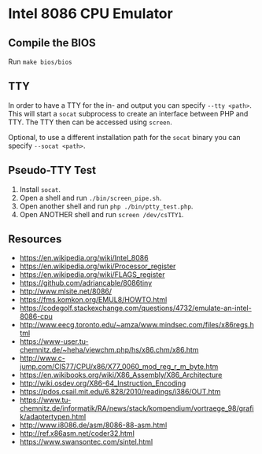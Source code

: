 # Intel 8086 CPU Emulator

## Compile the BIOS

Run `make bios/bios`

## TTY

In order to have a TTY for the in- and output you can specify `--tty <path>`. This will start a `socat` subprocess to create an interface between PHP and TTY. The TTY then can be accessed using `screen`.

Optional, to use a different installation path for the `socat` binary you can specify `--socat <path>`.

## Pseudo-TTY Test

1. Install `socat`.
2. Open a shell and run `./bin/screen_pipe.sh`.
3. Open another shell and run `php ./bin/ptty_test.php`.
4. Open ANOTHER shell and run `screen /dev/csTTY1`.

## Resources

- <https://en.wikipedia.org/wiki/Intel_8086>
- <https://en.wikipedia.org/wiki/Processor_register>
- <https://en.wikipedia.org/wiki/FLAGS_register>
- <https://github.com/adriancable/8086tiny>
- <http://www.mlsite.net/8086/>
- <https://fms.komkon.org/EMUL8/HOWTO.html>
- <https://codegolf.stackexchange.com/questions/4732/emulate-an-intel-8086-cpu>
- <http://www.eecg.toronto.edu/~amza/www.mindsec.com/files/x86regs.html>
- <https://www-user.tu-chemnitz.de/~heha/viewchm.php/hs/x86.chm/x86.htm>
- <http://www.c-jump.com/CIS77/CPU/x86/X77_0060_mod_reg_r_m_byte.htm>
- <https://en.wikibooks.org/wiki/X86_Assembly/X86_Architecture>
- <http://wiki.osdev.org/X86-64_Instruction_Encoding>
- <https://pdos.csail.mit.edu/6.828/2010/readings/i386/OUT.htm>
- <https://www.tu-chemnitz.de/informatik/RA/news/stack/kompendium/vortraege_98/grafik/adaptertypen.html>
- <http://www.i8086.de/asm/8086-88-asm.html>
- <http://ref.x86asm.net/coder32.html>
- <https://www.swansontec.com/sintel.html>
